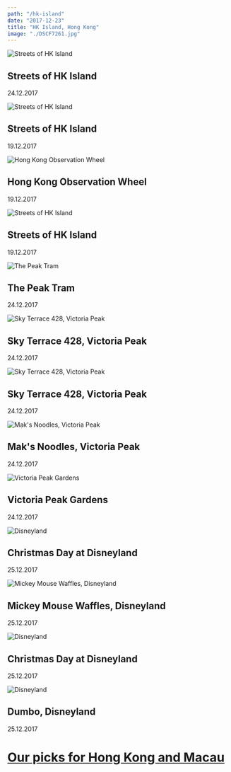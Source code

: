 ```yaml
---
path: "/hk-island"
date: "2017-12-23"
title: "HK Island, Hong Kong"
image: "./DSCF7261.jpg"
---
```


![Streets of HK Island](./DSCF7261.jpg)
## Streets of HK Island
<span class="date">24.12.2017</span>

![Streets of HK Island](./DSCF6963.jpg)
## Streets of HK Island
<span class="date">19.12.2017</span>

![Hong Kong Observation Wheel](./DSCF6928.jpg)
## Hong Kong Observation Wheel
<span class="date">19.12.2017</span>

![Streets of HK Island](./DSCF6967.jpg)
## Streets of HK Island
<span class="date">19.12.2017</span>

![The Peak Tram](./DSCF7135.jpg)
## The Peak Tram
<span class="date">24.12.2017</span>

![Sky Terrace 428, Victoria Peak](./DSCF7177.jpg)
## Sky Terrace 428, Victoria Peak
<span class="date">24.12.2017</span>

![Sky Terrace 428, Victoria Peak](./DSCF7154.jpg)
## Sky Terrace 428, Victoria Peak
<span class="date">24.12.2017</span>

![Mak's Noodles, Victoria Peak](./DSCF7194.jpg)
## Mak's Noodles, Victoria Peak
<span class="date">24.12.2017</span>

![Victoria Peak Gardens](./DSCF7195.jpg)
## Victoria Peak Gardens
<span class="date">24.12.2017</span>

![Disneyland](./DSCF7292.jpg)
## Christmas Day at Disneyland
<span class="date">25.12.2017</span>

![Mickey Mouse Waffles, Disneyland](./DSCF7326.jpg)
## Mickey Mouse Waffles, Disneyland
<span class="date">25.12.2017</span>

![Disneyland](./DSCF7289.jpg)
## Christmas Day at Disneyland
<span class="date">25.12.2017</span>

![Disneyland](./DSCF7301.jpg)
## Dumbo, Disneyland
<span class="date">25.12.2017</span>

# [Our picks for Hong Kong and Macau](/hk-notes)